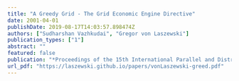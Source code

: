 ```yaml
---
title: "A Greedy Grid - The Grid Economic Engine Directive"
date: 2001-04-01
publishDate: 2019-08-17T14:03:57.898474Z
authors: ["Sudharshan Vazhkudai", "Gregor von Laszewski"]
publication_types: ["1"]
abstract: ""
featured: false
publication: "*Proceedings of the 15th International Parallel and Distributed Processing Symposium, International Workshop on Internet Computing and E-Commerce (ICEC'01)*"
url_pdf: "https://laszewski.github.io/papers/vonLaszewski-greed.pdf"
---
```


